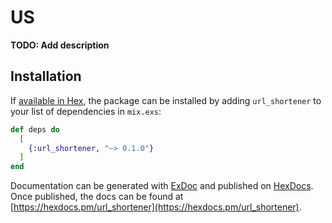 # US

**TODO: Add description**

## Installation

If [available in Hex](https://hex.pm/docs/publish), the package can be installed
by adding `url_shortener` to your list of dependencies in `mix.exs`:

```elixir
def deps do
  [
    {:url_shortener, "~> 0.1.0"}
  ]
end
```

Documentation can be generated with [ExDoc](https://github.com/elixir-lang/ex_doc)
and published on [HexDocs](https://hexdocs.pm). Once published, the docs can
be found at [https://hexdocs.pm/url_shortener](https://hexdocs.pm/url_shortener).

